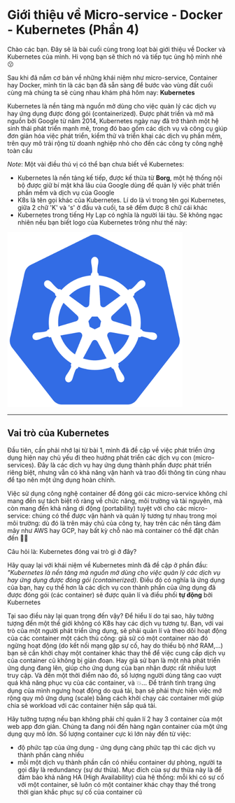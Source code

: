 # Giới thiệu về Micro-service - Docker - Kubernetes (Phần 4)

Chào các bạn. Đây sẽ là bài cuối cùng trong loạt bài giới thiệu về Docker và Kubernetes của mình. Hi vọng bạn sẽ thích nó và tiếp tục ủng hộ mình nhé :kissing:

Sau khi đã nắm cơ bản về những khái niệm như micro-service, Container hay Docker, mình tin là các bạn đã sẵn sàng để bước vào vùng đất cuối cùng mà chúng ta sẽ cùng nhau khám phá hôm nay: **Kubernetes**

Kubernetes là nền tảng mà nguồn mở dùng cho việc quản lý các dịch vụ hay ứng dụng được đóng gói (containerized). Được phát triển và mở mã nguồn bởi Google từ năm 2014, Kubernetes ngày nay đã trở thành một hệ sinh thái phát triển mạnh mẽ, trong đó bao gồm các dịch vụ và công cụ giúp đơn giản hóa việc phát triển, kiểm thử và triển khai các dịch vụ phần mềm, trên quy mô trải rộng từ doanh nghiệp nhỏ cho đến các công ty công nghệ toàn cầu

*Note*: Một vài điều thú vị có thể bạn chưa biết về Kubernetes:
- Kubernetes là nền tảng kế tiếp, được kế thừa từ **Borg**, một hệ thống nội bộ được giữ bí mật khá lâu của Google dùng để quản lý việc phát triển phần mềm và dịch vụ của Google
- K8s là tên gọi khác của Kubernetes. Lí do là vì trong tên gọi Kubernetes, giữa 2 chữ 'K' và 's' ở đầu và cuối, ta sẽ đếm được 8 chữ cái khác
- Kubernetes trong tiếng Hy Lạp có nghĩa là người lái tàu. Sẽ không ngạc nhiên nếu bạn biết logo của Kubernetes trông như thế này:

<img src="../images/1200px-Kubernetes_logo_without_workmark.png" alt="kubernetes-logo" width="400" height='400' />

************************************************************************************************************

## Vai trò của Kubernetes

Đầu tiên, cần phải nhớ lại từ bài 1, mình đã đề cập về việc phát triển ứng dụng hiện nay chủ yếu đi theo hướng phát triển các dịch vụ con (micro-services). Đây là các dịch vụ hay ứng dụng thành phần được phát triển riêng biệt, nhưng vẫn có khả năng vận hành và trao đổi thông tin cùng nhau để tạo nên một ứng dụng hoàn chỉnh. 

Việc sử dụng công nghệ container để đóng gói các micro-service không chỉ mang đến sự tách biệt rõ ràng về chức năng, môi trường và tài nguyên, mà còn mang đến khả năng di động (portability) tuyệt vời cho các micro-service: chúng có thể được vận hành và quản lý tương tự nhau trong mọi môi trường: dù đó là trên máy chủ của công ty, hay trên các nền tảng đám mây như AWS hay GCP, hay bất kỳ chỗ nào mà container có thể đặt chân đến :man_astronaut:

Câu hỏi là: Kubernetes đóng vai trò gì ở đây?

Hãy quay lại với khái niệm về Kubernetes mình đã đề cập ở phần đầu: *"Kubernetes là nền tảng mà nguồn mở dùng cho việc quản lý các dịch vụ hay ứng dụng được đóng gói (containerized)*. Điều đó có nghĩa là ứng dụng của bạn, hay cụ thể hơn là các dịch vụ con thành phần của ứng dụng đã được đóng gói (các container) sẽ được quản lí và điều phối **tự động** bởi Kubernetes

Tại sao điều này lại quan trọng đến vậy? Để hiểu lí do tại sao, hãy tưởng tượng đến một thế giới không có K8s hay các dịch vụ tương tự. Bạn, với vai trò của một người phát triển ứng dụng, sẽ phải quản lí và theo dõi hoạt động của các container một cách thủ công: giả sử có một container nào đó ngừng hoạt động (do kết nối mạng gặp sự cố, hay do thiếu bộ nhớ RAM,...) bạn sẽ cần khởi chạy một container khác thay thế để việc cung cấp dịch vụ của container cũ không bị gián đoạn. Hay giả sử bạn là một nhà phát triển ứng dụng đang lên, giúp cho ứng dụng của bạn nhận được rất nhiều lượt truy cập. Và đến một thời điểm nào đó,  số lượng người dùng tăng cao vượt quá khả năng phục vụ của các container, và :collision:... Để tránh tình trạng ứng dụng của mình ngưng hoạt động do quá tải, bạn sẽ phải thực hiện việc mở rộng quy mô ứng dụng (scale) bằng cách khởi chạy các container mới giúp chia sẻ workload với các container hiện sắp quá tải.

Hãy tưởng tượng nếu bạn không phải chỉ quản lí 2 hay 3 container của một web app đơn giản. Chúng ta đang nói đến hàng ngàn container của một ứng dụng quy mô lớn. Số lượng container cực kì lớn này đến từ việc:
- độ phức tạp của ứng dụng - ứng dụng càng phức tạp thì các dịch vụ thành phần càng nhiều
- mỗi một dịch vụ thành phần cần có nhiều container dự phòng, người ta gọi đây là redundancy (sự dư thừa). Mục đích của sự dư thừa này là để đảm bảo khả năng HA (High Availability) của hệ thống: mỗi khi có sự cố với một container, sẽ luôn có một container khác chạy thay thế trong thời gian khắc phục sự cố của container cũ
